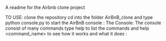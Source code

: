 A readme for the Airbnb clone project


TO USE:
	clone the repository
	cd into the folder AirBnB_clone
	and type python console.py to start the AirBnB console
:
The Console:
	The console consist of many commands type help to list the commands
	and help <command_name> to see how it works and what it does
:

